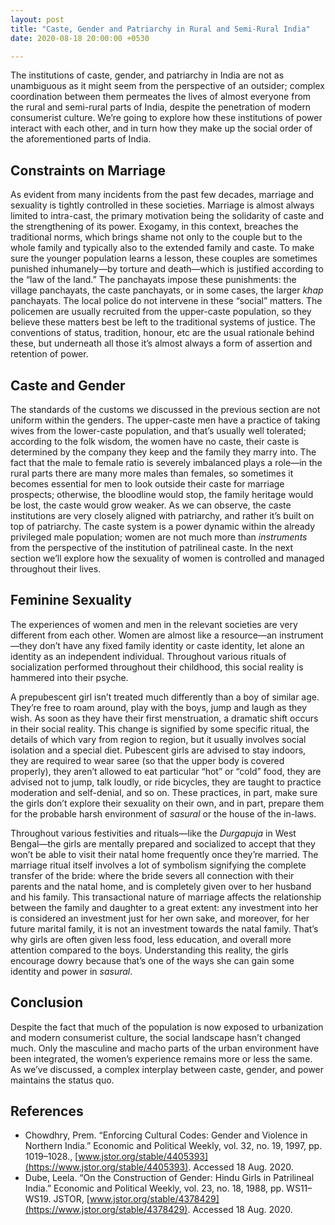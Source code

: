 ```yaml
---
layout: post
title: "Caste, Gender and Patriarchy in Rural and Semi-Rural India"
date: 2020-08-18 20:00:00 +0530

---
```


The institutions of caste, gender, and patriarchy in India are not as unambiguous as it might seem from the perspective of an outsider; complex coordination between them permeates the lives of almost everyone from the rural and semi-rural parts of India, despite the penetration of modern consumerist culture. We’re going to explore how these institutions of power interact with each other, and in turn how they make up the social order of the aforementioned parts of India.

## Constraints on Marriage

As evident from many incidents from the past few decades, marriage and sexuality is tightly controlled in these societies. Marriage is almost always limited to intra-cast, the primary motivation being the solidarity of caste and the strengthening of its power. Exogamy, in this context, breaches the traditional norms, which brings shame not only to the couple but to the whole family and typically also to the extended family and caste. To make sure the younger population learns a lesson, these couples are sometimes punished inhumanely—by torture and death—which is justified according to the “law of the land.” The panchayats impose these punishments: the village panchayats, the caste panchayats, or in some cases, the larger *khap* panchayats. The local police do not intervene in these “social” matters. The policemen are usually recruited from the upper-caste population, so they believe these matters best be left to the traditional systems of justice. The conventions of status, tradition, honour, etc are the usual rationale behind these, but underneath all those it’s almost always a form of assertion and retention of power.

## Caste and Gender

The standards of the customs we discussed in the previous section are not uniform within the genders. The upper-caste men have a practice of taking wives from the lower-caste population, and that’s usually well tolerated; according to the folk wisdom, the women have no caste, their caste is determined by the company they keep and the family they marry into. The fact that the male to female ratio is severely imbalanced plays a role—in the rural parts there are many more males than females, so sometimes it becomes essential for men to look outside their caste for marriage prospects; otherwise, the bloodline would stop, the family heritage would be lost, the caste would grow weaker. As we can observe, the caste institutions are very closely aligned with patriarchy, and rather it’s built on top of patriarchy. The caste system is a power dynamic within the already privileged male population; women are not much more than *instruments* from the perspective of the institution of patrilineal caste. In the next section we’ll explore how the sexuality of women is controlled and managed throughout their lives.

## Feminine Sexuality

The experiences of women and men in the relevant societies are very different from each other. Women are almost like a resource—an instrument—they don’t have any fixed family identity or caste identity, let alone an identity as an independent individual. Throughout various rituals of socialization performed throughout their childhood, this social reality is hammered into their psyche.

A prepubescent girl isn’t treated much differently than a boy of similar age. They’re free to roam around, play with the boys, jump and laugh as they wish. As soon as they have their first menstruation, a dramatic shift occurs in their social reality. This change is signified by some specific ritual, the details of which vary from region to region, but it usually involves social isolation and a special diet. Pubescent girls are advised to stay indoors, they are required to wear saree (so that the upper body is covered properly), they aren’t allowed to eat particular “hot” or “cold” food, they are advised not to jump, talk loudly, or ride bicycles, they are taught to practice moderation and self-denial, and so on. These practices, in part, make sure the girls don’t explore their sexuality on their own, and in part, prepare them for the probable harsh environment of *sasural* or the house of the in-laws.

Throughout various festivities and rituals—like the *Durgapuja* in West Bengal—the girls are mentally prepared and socialized to accept that they won’t be able to visit their natal home frequently once they’re married. The marriage ritual itself involves a lot of symbolism signifying the complete transfer of the bride: where the bride severs all connection with their parents and the natal home, and is completely given over to her husband and his family. This transactional nature of marriage affects the relationship between the family and daughter to a great extent: any investment into her is considered an investment just for her own sake, and moreover, for her future marital family, it is not an investment towards the natal family. That’s why girls are often given less food, less education, and overall more attention compared to the boys. Understanding this reality, the girls encourage dowry because that’s one of the ways she can gain some identity and power in *sasural*.

## Conclusion

Despite the fact that much of the population is now exposed to urbanization and modern consumerist culture, the social landscape hasn’t changed much. Only the masculine and macho parts of the urban environment have been integrated, the women’s experience remains more or less the same. As we’ve discussed, a complex interplay between caste, gender, and power maintains the status quo. 

## References

- Chowdhry, Prem. “Enforcing Cultural Codes: Gender and Violence in Northern India.” Economic and Political Weekly, vol. 32, no. 19, 1997, pp. 1019–1028., [www.jstor.org/stable/4405393](https://www.jstor.org/stable/4405393). Accessed 18 Aug. 2020.
- Dube, Leela. “On the Construction of Gender: Hindu Girls in Patrilineal India.” Economic and Political Weekly, vol. 23, no. 18, 1988, pp. WS11–WS19. JSTOR, [www.jstor.org/stable/4378429](https://www.jstor.org/stable/4378429). Accessed 18 Aug. 2020.
